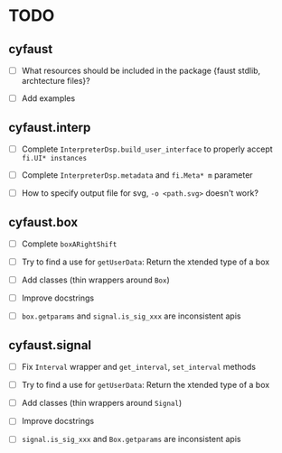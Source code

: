 # TODO


##  cyfaust

- [ ] What resources should be included in the package {faust stdlib, archtecture files}?

- [ ] Add examples


## cyfaust.interp

- [ ] Complete `InterpreterDsp.build_user_interface` to properly accept `fi.UI* instances`

- [ ] Complete `InterpreterDsp.metadata` and `fi.Meta* m` parameter

- [ ] How to specify output file for svg, `-o <path.svg>` doesn't work?


## cyfaust.box

- [ ] Complete `boxARightShift`

- [ ] Try to find a use for `getUserData`: Return the xtended type of a box

- [ ] Add classes (thin wrappers around `Box`)

- [ ] Improve docstrings

- [ ] `box.getparams` and `signal.is_sig_xxx` are inconsistent apis


## cyfaust.signal

- [ ] Fix `Interval` wrapper and `get_interval`, `set_interval` methods

- [ ] Try to find a use for `getUserData`: Return the xtended type of a box

- [ ] Add classes (thin wrappers around `Signal`)

- [ ] Improve docstrings

- [ ] `signal.is_sig_xxx` and `Box.getparams` are inconsistent apis
